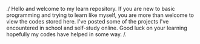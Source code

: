 ./ 
Hello and welcome to my learn repository.
If you are new to basic programming and trying to learn like myself,
you are more than welcome to view the codes stored here. I've posted
some of the projects I've encountered in school and self-study online.
Good luck on your learning hopefully my codes have helped in some way.
/.
